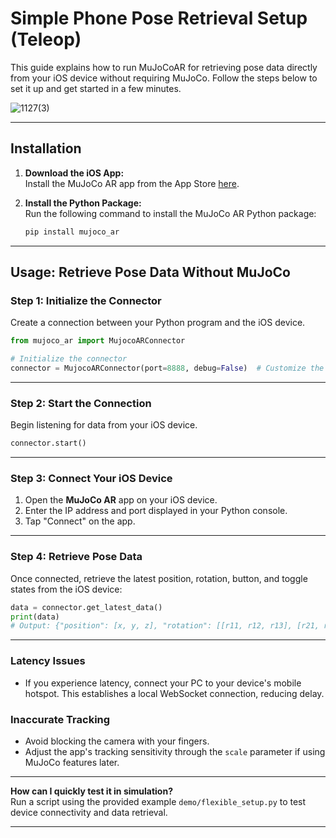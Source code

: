 # Simple Phone Pose Retrieval Setup (Teleop)

This guide explains how to run MuJoCoAR for retrieving pose data directly from your iOS device without requiring MuJoCo. Follow the steps below to set it up and get started in a few minutes.

![1127(3)](https://github.com/user-attachments/assets/77587d66-b9c7-4f0e-b7ae-97da8e7719f4)

---

## Installation

1. **Download the iOS App:**  
   Install the MuJoCo AR app from the App Store [here](https://apps.apple.com/ae/app/mujoco-ar/id6612039501).

2. **Install the Python Package:**  
   Run the following command to install the MuJoCo AR Python package:

   ```bash
   pip install mujoco_ar
   ```

---

## Usage: Retrieve Pose Data Without MuJoCo

### Step 1: Initialize the Connector

Create a connection between your Python program and the iOS device.

```python
from mujoco_ar import MujocoARConnector

# Initialize the connector
connector = MujocoARConnector(port=8888, debug=False)  # Customize the port if necessary
```

---

### Step 2: Start the Connection

Begin listening for data from your iOS device.

```python
connector.start()
```

---

### Step 3: Connect Your iOS Device

1. Open the **MuJoCo AR** app on your iOS device.
2. Enter the IP address and port displayed in your Python console.
3. Tap "Connect" on the app.

---

### Step 4: Retrieve Pose Data

Once connected, retrieve the latest position, rotation, button, and toggle states from the iOS device:

```python
data = connector.get_latest_data()
print(data)
# Output: {"position": [x, y, z], "rotation": [[r11, r12, r13], [r21, r22, r23], [r31, r32, r33]], "button": True/False, "toggle": True/False}
```

---


### Latency Issues
- If you experience latency, connect your PC to your device's mobile hotspot. This establishes a local WebSocket connection, reducing delay.

### Inaccurate Tracking
- Avoid blocking the camera with your fingers.
- Adjust the app's tracking sensitivity through the `scale` parameter if using MuJoCo features later.

---

 **How can I quickly test it in simulation?**  
   Run a script using the provided example `demo/flexible_setup.py` to test device connectivity and data retrieval.

---
